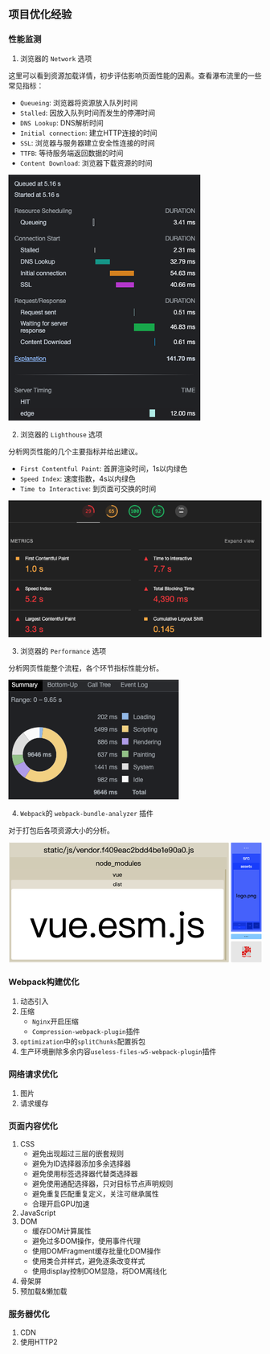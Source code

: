 ## 项目优化经验

### 性能监测
1. 浏览器的 `Network` 选项

这里可以看到资源加载详情，初步评估影响页面性能的因素。查看瀑布流里的一些常见指标：
   - `Queueing`: 浏览器将资源放入队列时间
   - `Stalled`: 因放入队列时间而发生的停滞时间
   - `DNS Lookup`: DNS解析时间
   - `Initial connection`:  建立HTTP连接的时间
   - `SSL`: 浏览器与服务器建立安全性连接的时间
   - `TTFB`: 等待服务端返回数据的时间
   - `Content Download`:  浏览器下载资源的时间

![project](./assets/project1.png)

2. 浏览器的 `Lighthouse` 选项

分析网页性能的几个主要指标并给出建议。
   - `First Contentful Paint`: 首屏渲染时间，1s以内绿色
   - `Speed Index`: 速度指数，4s以内绿色
   - `Time to Interactive`: 到页面可交换的时间

![project](./assets/project2.png)

3. 浏览器的 `Performance` 选项

分析网页性能整个流程，各个环节指标性能分析。

![project](./assets/project3.png)

4. `Webpack`的 `webpack-bundle-analyzer` 插件

对于打包后各项资源大小的分析。

![project](./assets/project4.png)

### Webpack构建优化
1. 动态引入
2. 压缩
   - `Nginx`开启压缩
   - `Compression-webpack-plugin`插件
3. `optimization`中的`splitChunks`配置拆包
4. 生产环境删除多余内容`useless-files-w5-webpack-plugin`插件

### 网络请求优化
1. 图片
2. 请求缓存

### 页面内容优化
1. CSS
   - 避免出现超过三层的嵌套规则
   - 避免为ID选择器添加多余选择器
   - 避免使用标签选择器代替类选择器
   - 避免使用通配选择器，只对目标节点声明规则
   - 避免重复匹配重复定义，关注可继承属性
   - 合理开启GPU加速
2. JavaScript
3. DOM
   - 缓存DOM计算属性
   - 避免过多DOM操作，使用事件代理
   - 使用DOMFragment缓存批量化DOM操作
   - 使用类合并样式，避免逐条改变样式
   - 使用display控制DOM显隐，将DOM离线化
4. 骨架屏
5. 预加载&懒加载


### 服务器优化
1. CDN
2. 使用HTTP2